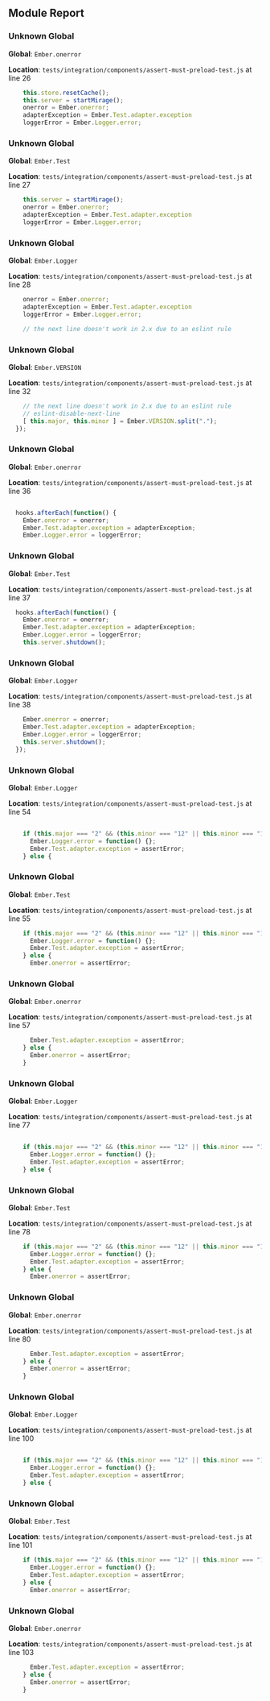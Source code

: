 ## Module Report
### Unknown Global

**Global**: `Ember.onerror`

**Location**: `tests/integration/components/assert-must-preload-test.js` at line 26

```js
    this.store.resetCache();
    this.server = startMirage();
    onerror = Ember.onerror;
    adapterException = Ember.Test.adapter.exception
    loggerError = Ember.Logger.error;
```

### Unknown Global

**Global**: `Ember.Test`

**Location**: `tests/integration/components/assert-must-preload-test.js` at line 27

```js
    this.server = startMirage();
    onerror = Ember.onerror;
    adapterException = Ember.Test.adapter.exception
    loggerError = Ember.Logger.error;

```

### Unknown Global

**Global**: `Ember.Logger`

**Location**: `tests/integration/components/assert-must-preload-test.js` at line 28

```js
    onerror = Ember.onerror;
    adapterException = Ember.Test.adapter.exception
    loggerError = Ember.Logger.error;

    // the next line doesn't work in 2.x due to an eslint rule
```

### Unknown Global

**Global**: `Ember.VERSION`

**Location**: `tests/integration/components/assert-must-preload-test.js` at line 32

```js
    // the next line doesn't work in 2.x due to an eslint rule
    // eslint-disable-next-line
    [ this.major, this.minor ] = Ember.VERSION.split(".");
  });

```

### Unknown Global

**Global**: `Ember.onerror`

**Location**: `tests/integration/components/assert-must-preload-test.js` at line 36

```js

  hooks.afterEach(function() {
    Ember.onerror = onerror;
    Ember.Test.adapter.exception = adapterException;
    Ember.Logger.error = loggerError;
```

### Unknown Global

**Global**: `Ember.Test`

**Location**: `tests/integration/components/assert-must-preload-test.js` at line 37

```js
  hooks.afterEach(function() {
    Ember.onerror = onerror;
    Ember.Test.adapter.exception = adapterException;
    Ember.Logger.error = loggerError;
    this.server.shutdown();
```

### Unknown Global

**Global**: `Ember.Logger`

**Location**: `tests/integration/components/assert-must-preload-test.js` at line 38

```js
    Ember.onerror = onerror;
    Ember.Test.adapter.exception = adapterException;
    Ember.Logger.error = loggerError;
    this.server.shutdown();
  });
```

### Unknown Global

**Global**: `Ember.Logger`

**Location**: `tests/integration/components/assert-must-preload-test.js` at line 54

```js

    if (this.major === "2" && (this.minor === "12" || this.minor === "16")) {
      Ember.Logger.error = function() {};
      Ember.Test.adapter.exception = assertError;
    } else {
```

### Unknown Global

**Global**: `Ember.Test`

**Location**: `tests/integration/components/assert-must-preload-test.js` at line 55

```js
    if (this.major === "2" && (this.minor === "12" || this.minor === "16")) {
      Ember.Logger.error = function() {};
      Ember.Test.adapter.exception = assertError;
    } else {
      Ember.onerror = assertError;
```

### Unknown Global

**Global**: `Ember.onerror`

**Location**: `tests/integration/components/assert-must-preload-test.js` at line 57

```js
      Ember.Test.adapter.exception = assertError;
    } else {
      Ember.onerror = assertError;
    }

```

### Unknown Global

**Global**: `Ember.Logger`

**Location**: `tests/integration/components/assert-must-preload-test.js` at line 77

```js

    if (this.major === "2" && (this.minor === "12" || this.minor === "16")) {
      Ember.Logger.error = function() {};
      Ember.Test.adapter.exception = assertError;
    } else {
```

### Unknown Global

**Global**: `Ember.Test`

**Location**: `tests/integration/components/assert-must-preload-test.js` at line 78

```js
    if (this.major === "2" && (this.minor === "12" || this.minor === "16")) {
      Ember.Logger.error = function() {};
      Ember.Test.adapter.exception = assertError;
    } else {
      Ember.onerror = assertError;
```

### Unknown Global

**Global**: `Ember.onerror`

**Location**: `tests/integration/components/assert-must-preload-test.js` at line 80

```js
      Ember.Test.adapter.exception = assertError;
    } else {
      Ember.onerror = assertError;
    }

```

### Unknown Global

**Global**: `Ember.Logger`

**Location**: `tests/integration/components/assert-must-preload-test.js` at line 100

```js

    if (this.major === "2" && (this.minor === "12" || this.minor === "16")) {
      Ember.Logger.error = function() {};
      Ember.Test.adapter.exception = assertError;
    } else {
```

### Unknown Global

**Global**: `Ember.Test`

**Location**: `tests/integration/components/assert-must-preload-test.js` at line 101

```js
    if (this.major === "2" && (this.minor === "12" || this.minor === "16")) {
      Ember.Logger.error = function() {};
      Ember.Test.adapter.exception = assertError;
    } else {
      Ember.onerror = assertError;
```

### Unknown Global

**Global**: `Ember.onerror`

**Location**: `tests/integration/components/assert-must-preload-test.js` at line 103

```js
      Ember.Test.adapter.exception = assertError;
    } else {
      Ember.onerror = assertError;
    }

```
